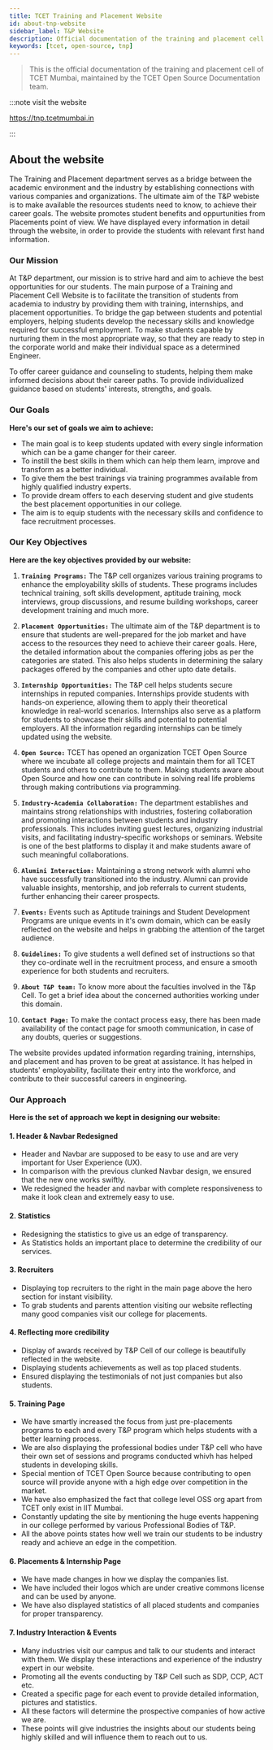 ```yaml
---
title: TCET Training and Placement Website
id: about-tnp-website
sidebar_label: T&P Website
description: Official documentation of the training and placement cell website of Thakur College of Engineering and Technology
keywords: [tcet, open-source, tnp]
---
```


>This is the official documentation of the training and placement cell of TCET Mumbai, maintained by the TCET Open Source Documentation team.

:::note visit the website

https://tnp.tcetmumbai.in

:::

## About the website

The Training and Placement department serves as a bridge between the academic environment and the industry by establishing connections with various companies and organizations. The ultimate aim of the T&P webiste is to make available the resources students need to know, to achieve their career goals. The website promotes student benefits and oppurtunities from Placements point of view. We have displayed every information in detail through the website, in order to provide the students with relevant first hand information. 


### Our Mission

At T&P department, our mission is to strive hard and aim to achieve the best opportunities for our students. The main purpose of a Training and Placement Cell Website is to facilitate the transition of students from academia to industry by providing them with training, internships, and placement opportunities. To bridge the gap between students and potential employers, helping students develop the necessary skills and knowledge required for successful employment. To make students capable by nurturing them in the most appropriate way, so that they are ready to step in the corporate world and make their individual space as a determined Engineer. 

To offer career guidance and counseling to students, helping them make informed decisions about their career paths. To provide individualized guidance based on students' interests, strengths, and goals.

### Our Goals

**Here's our set of goals we aim to achieve:**

 * The main goal is to keep students updated with every single information which can be a game changer for their career.
 * To instill the best skills in them which can help them learn, improve and transform as a better individual. 
 * To give them the best trainings via training programmes available from highly qualified industry experts.
 * To provide dream offers to each deserving student and give students the best placement opportunities in our college.
 * The aim is to equip students with the necessary skills and confidence to face recruitment processes.


### Our Key Objectives

**Here are the key objectives provided by our website:**

 1. **`Training Programs:`** The T&P cell organizes various training programs to enhance the employability skills of students. These programs includes technical training, soft skills development, aptitude training, mock interviews, group discussions, and resume building workshops, career development training and much more.

 2. **`Placement Opportunities:`** The ultimate aim of the T&P department is to ensure that students are well-prepared for the job market and have access to the resources they need to achieve their career goals. Here, the detailed information about the companies offering jobs as per the categories are stated. This also helps students in determining the salary packages offered by the companies and other upto date details.

 3. **`Internship Opportunities:`** The T&P cell helps students secure internships in reputed companies. Internships provide students with hands-on experience, allowing them to apply their theoretical knowledge in real-world scenarios. Internships also serve as a platform for students to showcase their skills and potential to potential employers. All the information regarding internships can be timely updated using the website.

 4. **`Open Source:`** TCET has opened an organization TCET Open Source where we incubate all college projects and maintain them for all TCET students and others to contribute to them. Making students aware about Open Source and how one can contribute in solving real life problems through making contributions via programming.

 5. **`Industry-Academia Collaboration:`** The department establishes and maintains strong relationships with industries, fostering collaboration and promoting interactions between students and industry professionals. This includes inviting guest lectures, organizing industrial visits, and facilitating industry-specific workshops or seminars. Website is one of the best platforms to display it and make students aware of such meaningful collaborations.

 6. **`Alumini Interaction:`** Maintaining a strong network with alumni who have successfully transitioned into the industry. Alumni can provide valuable insights, mentorship, and job referrals to current students, further enhancing their career prospects.

 7. **`Events:`** Events such as Aptitude trainings and Student Development Programs are unique events in it's owm domain, which can be easily reflected on the website and helps in grabbing the attention of the target audience.

 8. **`Guidelines:`** To give students a well defined set of instructions so that they co-ordinate well in the recruitment process, and ensure a smooth experience for both students and recruiters.

 9. **`About T&P team:`** To know more about the faculties involved in the T&p Cell. To get a brief idea about the concerned authorities working under this domain.

 10. **`Contact Page:`** To make the contact process easy, there has been made availability of the contact page for smooth communication, in case of any doubts, queries or suggestions.

The website provides updated information regarding training, internships, and placement and has proven to be great at assistance. It has helped in  students' employability, facilitate their entry into the workforce, and contribute to their successful careers in engineering.

### Our Approach

**Here is the set of approach we kept in designing our website:**
 
#### 1. Header & Navbar Redesigned
 * Header and Navbar are supposed to be easy to use and are very important for User Experience (UX). 
 * In comparison with the previous clunked Navbar design, we ensured that the new one works swiftly.
 * We redesigned the header and navbar with complete responsiveness to make it look clean and extremely easy to use.

#### 2. Statistics
 * Redesigning the statistics to give us an edge of transparency.
 * As Statistics holds an important place to determine the credibility of our services.

#### 3. Recruiters
 * Displaying top recruiters to the right in the main page above the hero section for instant visibility.
 * To grab students and parents attention visiting our website reflecting many good companies visit our college for placements.

#### 4. Reflecting more credibility
 * Display of awards received by T&P Cell of our college is beautifully reflected in the website.
 * Displaying students achievements as well as top placed students.
 * Ensured displaying the testimonials of not just companies but also students.

#### 5. Training Page
 * We have smartly increased the focus from just pre-placements programs to each and every T&P program which helps students with a better learning process.
 * We are also displaying the professional bodies under T&P cell who have their own set of sessions and programs conducted whivh has helped students in developing skills.
 * Special mention of TCET Open Source because contributing to open source will provide anyone with a high edge over competition in the market.
 * We have also emphasized the fact that college level OSS org apart from TCET only exist in IIT Mumbai.
 * Constantly updating the site by mentioning the huge events happening in our college performed by various Professional Bodies of T&P.
 * All the above points states how well we train our students to be industry ready and achieve an edge in the competition.

#### 6. Placements & Internship Page
 * We have made changes in how we display the companies list. 
 * We have included their logos which are under creative commons license and can be used by anyone.
 * We have also displayed statistics of all placed students and companies for proper transparency.

#### 7. Industry Interaction & Events
 * Many industries visit our campus and talk to our students and interact with them. We display these interactions and experience of the industry expert in our website.
 * Promoting all the events conducting by T&P Cell such as SDP, CCP, ACT etc.
 * Created a specific page for each event to provide detailed information, pictures and statistics.
 * All these factors will determine the prospective companies of how active we are. 
 * These points will give industries the insights about our students being highly skilled and will influence them to reach out to us.